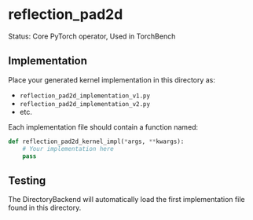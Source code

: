 # reflection_pad2d

Status: Core PyTorch operator, Used in TorchBench

## Implementation

Place your generated kernel implementation in this directory as:
- `reflection_pad2d_implementation_v1.py`
- `reflection_pad2d_implementation_v2.py`
- etc.

Each implementation file should contain a function named:
```python
def reflection_pad2d_kernel_impl(*args, **kwargs):
    # Your implementation here
    pass
```

## Testing

The DirectoryBackend will automatically load the first implementation file found in this directory.
